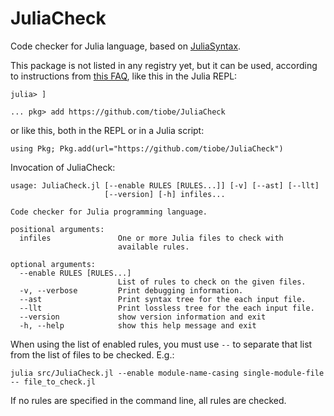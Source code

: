 # JuliaCheck

Code checker for Julia language, based on [JuliaSyntax](https://github.com/JuliaLang/JuliaSyntax.jl).

This package is not listed in any registry yet, but it can be used, according to instructions from [this FAQ](https://github.com/JuliaRegistries/General#do-i-need-to-register-a-package-to-install-it), like this in the Julia REPL:
```
julia> ]

... pkg> add https://github.com/tiobe/JuliaCheck
```
or like this, both in the REPL or in a Julia script:
```
using Pkg; Pkg.add(url="https://github.com/tiobe/JuliaCheck")
```

Invocation of JuliaCheck:
```
usage: JuliaCheck.jl [--enable RULES [RULES...]] [-v] [--ast] [--llt]
                     [--version] [-h] infiles...

Code checker for Julia programming language.

positional arguments:
  infiles               One or more Julia files to check with
                        available rules.

optional arguments:
  --enable RULES [RULES...]
                        List of rules to check on the given files.
  -v, --verbose         Print debugging information.
  --ast                 Print syntax tree for the each input file.
  --llt                 Print lossless tree for the each input file.
  --version             show version information and exit
  -h, --help            show this help message and exit
```

When using the list of enabled rules, you must use `--` to separate that list from the list of files to be checked. E.g.:
```
julia src/JuliaCheck.jl --enable module-name-casing single-module-file -- file_to_check.jl
```

If no rules are specified in the command line, all rules are checked.
